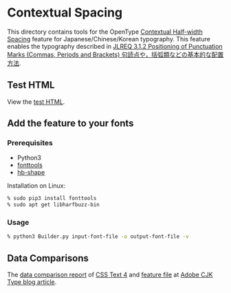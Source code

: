 # Contextual Spacing

This directory contains tools for
the OpenType [Contextual Half-width Spacing] feature
for Japanese/Chinese/Korean typography.
This feature enables the typography described in
[JLREQ 3.1.2 Positioning of Punctuation Marks (Commas, Periods and Brackets)
句読点や，括弧類などの基本的な配置方法](https://w3c.github.io/jlreq/#positioning_of_punctuation_marks).

[Contextual Half-width Spacing]: https://docs.microsoft.com/en-us/typography/opentype/spec/features_ae#tag-chws

## Test HTML

View the [test HTML].

[test HTML]: https://kojiishi.github.io/chws/test.html

## Add the feature to your fonts

### Prerequisites

* Python3
* [fonttools]
* [hb-shape]

Installation on Linux:
```sh
% sudo pip3 install fonttools
% sudo apt get libharfbuzz-bin
```

[fonttools]: https://pypi.org/project/fonttools/
[hb-shape]: https://command-not-found.com/hb-shape

### Usage

```sh
% python3 Builder.py input-font-file -o output-font-file -v
```

## Data Comparisons

The [data comparison report]
of [CSS Text 4] and
[feature file] at [Adobe CJK Type blog article].

[data comparison report]: https://colab.research.google.com/github/kojiishi/contextual-spacing/blob/master/contextual_spacing_analysis.ipynb
[Adobe CJK Type blog article]: https://blogs.adobe.com/CCJKType/2018/04/contextual-spacing.html
[CSS Text 4]: https://drafts.csswg.org/css-text-4/#text-spacing-classes
[feature file]:http://blogs.adobe.com/CCJKType/files/2018/04/features.txt
